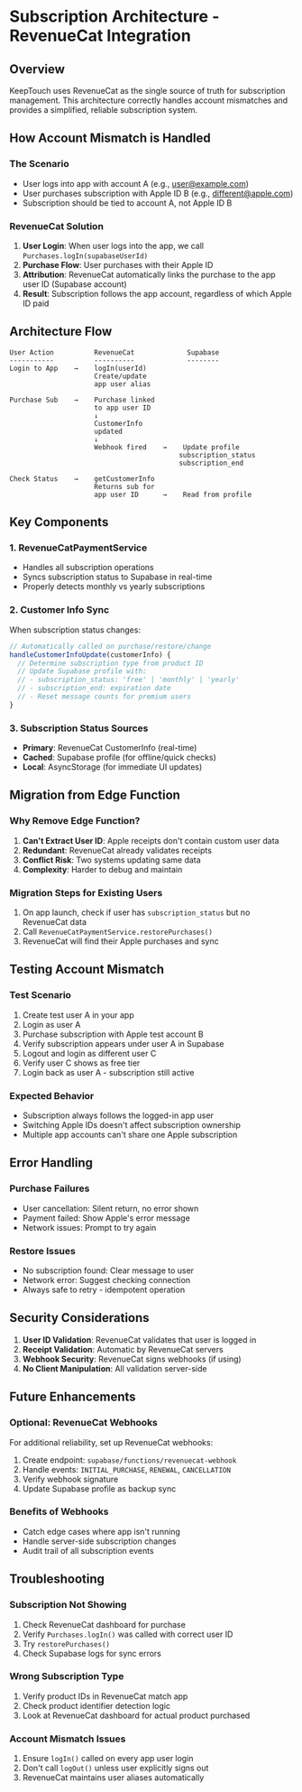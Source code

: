# Subscription Architecture - RevenueCat Integration

## Overview
KeepTouch uses RevenueCat as the single source of truth for subscription management. This architecture correctly handles account mismatches and provides a simplified, reliable subscription system.

## How Account Mismatch is Handled

### The Scenario
- User logs into app with account A (e.g., user@example.com)
- User purchases subscription with Apple ID B (e.g., different@apple.com)
- Subscription should be tied to account A, not Apple ID B

### RevenueCat Solution
1. **User Login**: When user logs into the app, we call `Purchases.logIn(supabaseUserId)`
2. **Purchase Flow**: User purchases with their Apple ID
3. **Attribution**: RevenueCat automatically links the purchase to the app user ID (Supabase account)
4. **Result**: Subscription follows the app account, regardless of which Apple ID paid

## Architecture Flow

```
User Action          RevenueCat             Supabase
-----------          ----------             --------
Login to App    →    logIn(userId)     
                     Create/update 
                     app user alias

Purchase Sub    →    Purchase linked
                     to app user ID
                     ↓
                     CustomerInfo 
                     updated
                     ↓
                     Webhook fired    →    Update profile
                                          subscription_status
                                          subscription_end

Check Status    →    getCustomerInfo
                     Returns sub for
                     app user ID      →    Read from profile
```

## Key Components

### 1. RevenueCatPaymentService
- Handles all subscription operations
- Syncs subscription status to Supabase in real-time
- Properly detects monthly vs yearly subscriptions

### 2. Customer Info Sync
When subscription status changes:
```typescript
// Automatically called on purchase/restore/change
handleCustomerInfoUpdate(customerInfo) {
  // Determine subscription type from product ID
  // Update Supabase profile with:
  // - subscription_status: 'free' | 'monthly' | 'yearly'
  // - subscription_end: expiration date
  // - Reset message counts for premium users
}
```

### 3. Subscription Status Sources
- **Primary**: RevenueCat CustomerInfo (real-time)
- **Cached**: Supabase profile (for offline/quick checks)
- **Local**: AsyncStorage (for immediate UI updates)

## Migration from Edge Function

### Why Remove Edge Function?
1. **Can't Extract User ID**: Apple receipts don't contain custom user data
2. **Redundant**: RevenueCat already validates receipts
3. **Conflict Risk**: Two systems updating same data
4. **Complexity**: Harder to debug and maintain

### Migration Steps for Existing Users
1. On app launch, check if user has `subscription_status` but no RevenueCat data
2. Call `RevenueCatPaymentService.restorePurchases()`
3. RevenueCat will find their Apple purchases and sync

## Testing Account Mismatch

### Test Scenario
1. Create test user A in your app
2. Login as user A
3. Purchase subscription with Apple test account B
4. Verify subscription appears under user A in Supabase
5. Logout and login as different user C
6. Verify user C shows as free tier
7. Login back as user A - subscription still active

### Expected Behavior
- Subscription always follows the logged-in app user
- Switching Apple IDs doesn't affect subscription ownership
- Multiple app accounts can't share one Apple subscription

## Error Handling

### Purchase Failures
- User cancellation: Silent return, no error shown
- Payment failed: Show Apple's error message
- Network issues: Prompt to try again

### Restore Issues
- No subscription found: Clear message to user
- Network error: Suggest checking connection
- Always safe to retry - idempotent operation

## Security Considerations

1. **User ID Validation**: RevenueCat validates that user is logged in
2. **Receipt Validation**: Automatic by RevenueCat servers
3. **Webhook Security**: RevenueCat signs webhooks (if using)
4. **No Client Manipulation**: All validation server-side

## Future Enhancements

### Optional: RevenueCat Webhooks
For additional reliability, set up RevenueCat webhooks:
1. Create endpoint: `supabase/functions/revenuecat-webhook`
2. Handle events: `INITIAL_PURCHASE`, `RENEWAL`, `CANCELLATION`
3. Verify webhook signature
4. Update Supabase profile as backup sync

### Benefits of Webhooks
- Catch edge cases where app isn't running
- Handle server-side subscription changes
- Audit trail of all subscription events

## Troubleshooting

### Subscription Not Showing
1. Check RevenueCat dashboard for purchase
2. Verify `Purchases.logIn()` was called with correct user ID
3. Try `restorePurchases()`
4. Check Supabase logs for sync errors

### Wrong Subscription Type
1. Verify product IDs in RevenueCat match app
2. Check product identifier detection logic
3. Look at RevenueCat dashboard for actual product purchased

### Account Mismatch Issues
1. Ensure `logIn()` called on every app user login
2. Don't call `logOut()` unless user explicitly signs out
3. RevenueCat maintains user aliases automatically